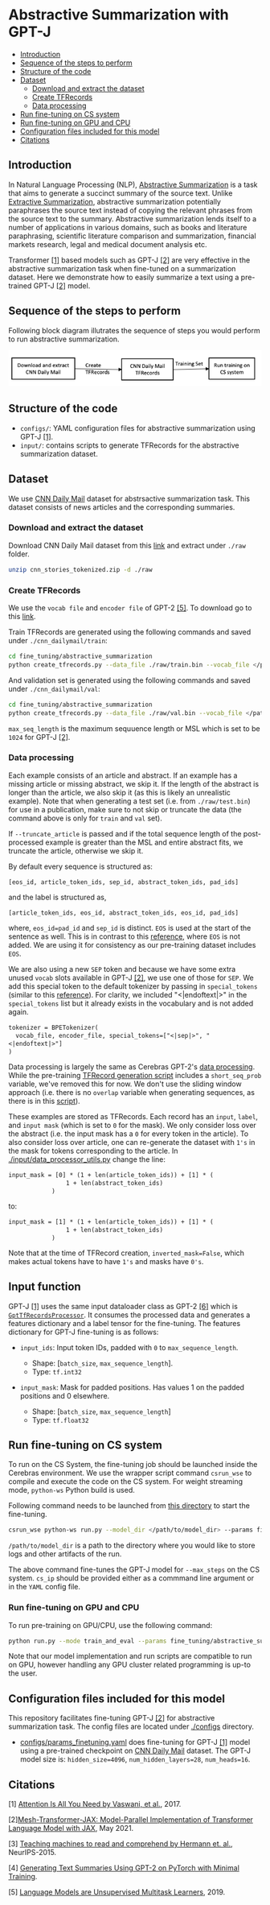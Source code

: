 # Abstractive Summarization with GPT-J

- [Introduction](#introduction)
- [Sequence of the steps to perform](#sequence-of-the-steps-to-perform)
- [Structure of the code](#structure-of-the-code)
- [Dataset](#dataset)
  - [Download and extract the dataset](#download-and-extract-the-dataset)
  - [Create TFRecords](#create-tfrecords)
  - [Data processing](#data-processing)
- [Run fine-tuning on CS system](#run-fine-tuning-on-cs-system)
- [Run fine-tuning on GPU and CPU](#run-fine-tuning-on-gpu-and-cpu)
- [Configuration files included for this model](#configuration-files-included-for-this-model)
- [Citations](#citations)


## Introduction
In Natural Language Processing (NLP), [Abstractive Summarization](https://towardsdatascience.com/understanding-automatic-text-summarization-2-abstractive-methods-7099fa8656fe)  is a task that aims to generate a succinct summary of the source text. Unlike [Extractive Summarization](https://towardsdatascience.com/understanding-automatic-text-summarization-1-extractive-methods-8eb512b21ecc), abstractive summarization potentially paraphrases the source text instead of copying the relevant phrases from the source text to the summary. Abstractive summarization lends itself to a number of applications in various domains, such as books and literature paraphrasing, scientific literature comparison and summarization, financial markets research, legal and medical document analysis etc. 

Transformer [[1]](https://arxiv.org/pdf/1706.03762.pdf) based models such as GPT-J [[2]](https://github.com/kingoflolz/mesh-transformer-jax) are very effective in the abstractive summarization task when fine-tuned on a summarization dataset. Here we demonstrate how to easily summarize a text using a pre-trained GPT-J [[2]](https://github.com/kingoflolz/mesh-transformer-jax) model. 

## Sequence of the steps to perform

Following block diagram illutrates the sequence of steps you would perform to run abstractive summarization.

![](./images/Abstract-Summ.png)

## Structure of the code
* `configs/`: YAML configuration files for abstractive summarization using GPT-J [[1]](https://github.com/kingoflolz/mesh-transformer-jax).
* `input/`: contains scripts to generate TFRecords for the abstractive summarization dataset.


## Dataset
We use [CNN Daily Mail](https://arxiv.org/abs/1506.03340) dataset for abstrsactive summarization task. This dataset consists of news articles and the corresponding summaries.  

### Download and extract the dataset
Download CNN Daily Mail dataset from this [link](https://github.com/JafferWilson/Process-Data-of-CNN-DailyMail) and extract under `./raw` folder.
```bash
unzip cnn_stories_tokenized.zip -d ./raw
```

### Create TFRecords
We use the `vocab file` and `encoder file` of GPT-2 [[5]](https://d4mucfpksywv.cloudfront.net/better-language-models/language_models_are_unsupervised_multitask_learners.pdf). To download go to this [link](https://github.com/openai/gpt-2/blob/master/download_model.py). 

Train TFRecords are generated using the following commands and saved under `./cnn_dailymail/train`: 

```bash 
cd fine_tuning/abstractive_summarization
python create_tfrecords.py --data_file ./raw/train.bin --vocab_file </path/to/vocab-file> --encoder_file </path/to/encoder-file> --max_seq_length 1024 --output_dir ./cnn_dailymail/train --name train
```

And validation set is generated using the following commands and saved under `./cnn_dailymail/val`: 

```bash 
cd fine_tuning/abstractive_summarization
python create_tfrecords.py --data_file ./raw/val.bin --vocab_file </path/to/vocab-file> --encoder_file </path/to/encoder-file> --max_seq_length 1024 --output_dir ./cnn_dailymail/val --name val
```

`max_seq_length` is the maximum sequuence length or MSL which is set to be `1024` for GPT-J [[2]](https://github.com/kingoflolz/mesh-transformer-jax).

### Data processing
Each example consists of an article and abstract. If an example has a missing article or missing abstract, we skip it. If the length of the abstract is longer than the article, we also skip it (as this is likely an unrealistic example). Note that when generating a test set (i.e. from `./raw/test.bin`) for use in a publication, make sure to not skip or truncate the data (the command above is only for `train` and `val` set).

If `--truncate_article` is passed and if the total sequence length of the post-processed example is greater than the MSL and entire abstract fits, we truncate the article, otherwise we skip it.

By default every sequence is structured as: 

```
[eos_id, article_token_ids, sep_id, abstract_token_ids, pad_ids]
``` 
and the label is structured as,
```
[article_token_ids, eos_id, abstract_token_ids, eos_id, pad_ids]
```

where, `eos_id=pad_id` and `sep_id` is distinct. `EOS` is used at the start of the sentence as well. This is in contrast to this [reference](https://github.com/SKRohit/Generating_Text_Summary_With_GPT2/blob/91963b12a59dc981f136f98df046f6dc584bd8a5/dataset.py#L49), where `EOS` is not added. We are using it for consistency as our pre-training dataset includes `EOS`.

We are also using a new `SEP` token and because we have some extra unused `vocab` slots available in GPT-J [[2]](https://github.com/kingoflolz/mesh-transformer-jax), we use one of those for `SEP`. We add this special token to the default tokenizer by passing in `special_tokens` (similar to this [reference](https://github.com/SKRohit/Generating_Text_Summary_With_GPT2/blob/91963b12a59dc981f136f98df046f6dc584bd8a5/dataset.py#L49)). For clarity, we included "<|endoftext|>" in the `special_tokens` list but it already exists in the vocabulary and is not added again.

```
tokenizer = BPETokenizer(
  vocab_file, encoder_file, special_tokens=["<|sep|>", "<|endoftext|>"]
)
```

Data processing is largely the same as Cerebras GPT-2's [data processing](../../../gpt2/input/create_tfrecords.py). While the pre-training [TFRecord generation script](../../../gpt2/input/create_tfrecords.py) includes a `short_seq_prob` variable, we've removed this for now. We don't use the sliding window approach (i.e. there is no `overlap` variable when generating sequences, as there is in this [script](../../../gpt2/input/data_processor_utils.py)).

These examples are stored as TFRecords. Each record has an `input`, `label`, and `input mask` (which is set to `0` for the mask). We only consider loss over the abstract (i.e. the input mask has a `0` for every token in the article). To also consider loss over article, one can re-generate the dataset with `1's` in the mask for tokens corresponding to the article. In [./input/data_processor_utils.py](input/data_processor_utils.py) change the line:

```
input_mask = [0] * (1 + len(article_token_ids)) + [1] * (
                1 + len(abstract_token_ids)
            )
```

to:

```
input_mask = [1] * (1 + len(article_token_ids)) + [1] * (
                1 + len(abstract_token_ids)
            )
```

Note that at the time of TFRecord creation, `inverted_mask=False`, which makes actual tokens have to have `1's` and masks have `0's`. 

## Input function
GPT-J [[1]](https://github.com/kingoflolz/mesh-transformer-jax) uses the same input dataloader class as GPT-2 [[6]](https://d4mucfpksywv.cloudfront.net/better-language-models/language_models_are_unsupervised_multitask_learners.pdf) which is [`GptTfRecordsProcessor`](../gpt2/input/GptTfRecordsProcessor.py). It consumes the processed data and generates a features dictionary and a label tensor for the fine-tuning. The features dictionary for GPT-J fine-tuning is as follows:

- `input_ids`: Input token IDs, padded with `0` to `max_sequence_length`.
  - Shape: [`batch_size`, `max_sequence_length`].
  - Type:   `tf.int32`

- `input_mask`: Mask for padded positions. Has values 1 on the padded positions and 0 elsewhere.
  - Shape: [`batch_size`, `max_sequence_length`]
  - Type:  `tf.float32`

## Run fine-tuning on CS system

To run on the CS System, the fine-tuning job should be launched inside the Cerebras environment. We use the wrapper script command `csrun_wse` to compile and execute the code on the CS system. For weight streaming mode, `python-ws` Python build is used. 

Following command needs to be launched from [this directory](../../../gptj)  to start the fine-tuning.

```bash
csrun_wse python-ws run.py --model_dir </path/to/model_dir> --params fine_tuning/abstractive_summarization/configs/params_finetuning.yaml --mode train_and_eval --max_steps <num_train_steps> --cs_ip <x.x.x.x>
```
`/path/to/model_dir` is a path to the directory where you would like to store logs and other artifacts of the run.

The above command fine-tunes the GPT-J model for `--max_steps` on the CS system.
 `cs_ip` should be provided either as a commmand line argument or in the `YAML` config file.  

### Run fine-tuning on GPU and CPU
To run pre-training on GPU/CPU, use the following command:
```bash
python run.py --mode train_and_eval --params fine_tuning/abstractive_summarization/configs/params_finetuning.yaml --model_dir </path/to/model_dir> --max_steps <num_train_steps>
```
Note that our model implementation and run scripts are compatible to run on GPU, however handling any GPU cluster related programming is up-to the user.

## Configuration files included for this model

This repository facilitates fine-tuning GPT-J [[2]](https://github.com/kingoflolz/mesh-transformer-jax) for abstractive summarization task. The config files are located under [./configs](./configs) directory.

* [configs/params_finetuning.yaml](configs/params_finetuning.yaml) does fine-tuning for GPT-J [[1]](https://github.com/kingoflolz/mesh-transformer-jax)  model using a pre-trained checkpoint on [CNN Daily Mail](https://arxiv.org/abs/1506.03340) dataset. The GPT-J model size is: `hidden_size=4096`, `num_hidden_layers=28`, `num_heads=16`.

## Citations
[1] [Attention Is All You Need by Vaswani, et al.](https://arxiv.org/pdf/1706.03762.pdf), 2017.

[2][Mesh-Transformer-JAX: Model-Parallel Implementation of Transformer Language Model with JAX](https://github.com/kingoflolz/mesh-transformer-jax), May 2021.

[3] [Teaching machines to read and comprehend by Hermann et. al.](https://arxiv.org/pdf/1506.03340.pdf), NeurIPS-2015.

[4] [Generating Text Summaries Using GPT-2 on PyTorch with Minimal Training](https://blog.paperspace.com/generating-text-summaries-gpt-2/).

[5] [Language Models are Unsupervised Multitask Learners](https://d4mucfpksywv.cloudfront.net/better-language-models/language_models_are_unsupervised_multitask_learners.pdf), 2019.